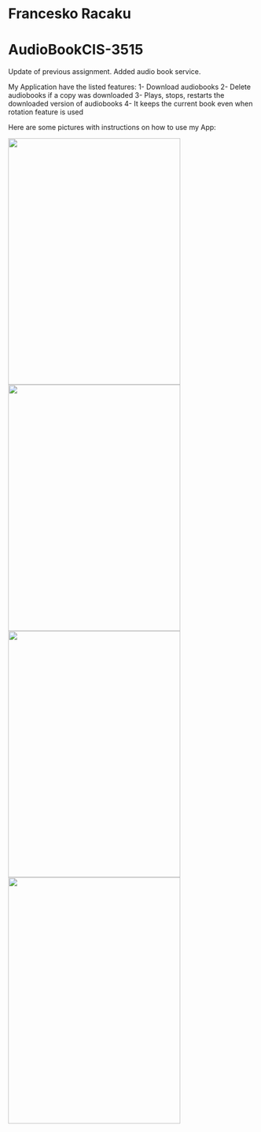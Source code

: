 # Francesko Racaku
# AudioBookCIS-3515 
Update of previous assignment. Added audio book service.

My Application have the listed features:
1- Download audiobooks
2- Delete audiobooks if a copy was downloaded
3- Plays, stops, restarts the downloaded version of audiobooks
4- It keeps the current book even when rotation feature is used

Here are some pictures with instructions on how to use my App:

<img src="0.png" height="500" width="350">

<img src="1.png" height="500" width="350">

<img src="2.png" height="500" width="350">

<img src="3.png" height="500" width="350">
